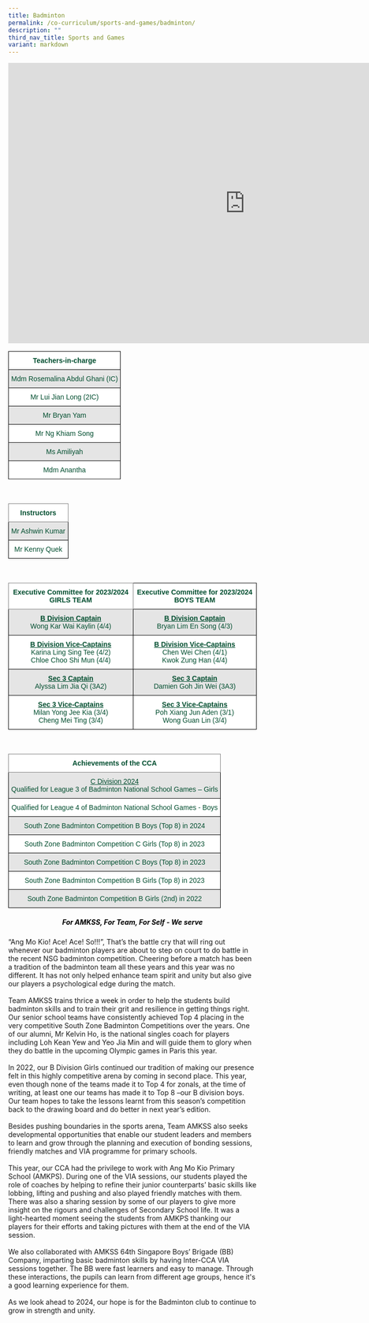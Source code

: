 ```yaml
---
title: Badminton
permalink: /co-curriculum/sports-and-games/badminton/
description: ""
third_nav_title: Sports and Games
variant: markdown
---
```

<iframe allowfullscreen="true" height="569" width="960" frameborder="0" src="https://docs.google.com/presentation/d/e/2PACX-1vT6NbC4cjfludegOL55M2ArVVagQVna2vG4O0RVMFJqCFMxBqz8A8BOiVYyFY9JhLGOXG8aKm2qXuMO/embed?start=true&amp;loop=true&amp;delayms=3000"></iframe>

<br>
<style type="text/css">
.tg  {border-collapse:collapse;border-spacing:0;}
.tg td{border-color:black;border-style:solid;border-width:1px;font-family:Arial, sans-serif;font-size:14px;
  overflow:hidden;padding:10px 5px;word-break:normal;}
.tg th{border-color:black;border-style:solid;border-width:1px;font-family:Arial, sans-serif;font-size:14px;
  font-weight:normal;overflow:hidden;padding:10px 5px;word-break:normal;}
.tg .tg-avji{background-color:#FFF;color:#004D2E;font-weight:bold;text-align:center;vertical-align:top}
.tg .tg-bapb{background-color:#E5E5E5;color:#004D2E;text-align:center;vertical-align:middle}
.tg .tg-wpup{background-color:#FFF;color:#004D2E;text-align:center;vertical-align:middle}
</style>
<table class="tg">
<thead>
  <tr>
    <th class="tg-avji">Teachers-in-charge<br></th>
  </tr>
</thead>
<tbody>
  <tr>
    <td class="tg-bapb">Mdm Rosemalina Abdul Ghani (IC)<br></td>
  </tr>
  <tr>
    <td class="tg-wpup">Mr Lui Jian Long (2IC)<br></td>
  </tr>
  <tr>
    <td class="tg-bapb">Mr Bryan Yam<br></td>
  </tr>
  <tr>
    <td class="tg-wpup">Mr Ng Khiam Song<br></td>
  </tr>
  <tr>
    <td class="tg-bapb">Ms Amiliyah<br></td>
  </tr>
  <tr>
    <td class="tg-wpup">Mdm Anantha<br></td>
  </tr>
  <tr>    
</tr></tbody>
</table>
<br>
<style type="text/css">
.tg  {border-collapse:collapse;border-spacing:0;}
.tg td{border-color:black;border-style:solid;border-width:1px;font-family:Arial, sans-serif;font-size:14px;
  overflow:hidden;padding:10px 5px;word-break:normal;}
.tg th{border-color:black;border-style:solid;border-width:1px;font-family:Arial, sans-serif;font-size:14px;
  font-weight:normal;overflow:hidden;padding:10px 5px;word-break:normal;}
.tg .tg-mwif{background-color:#FFF;border-color:inherit;color:#004D2E;font-weight:bold;text-align:center;vertical-align:top}
.tg .tg-bapb{background-color:#E5E5E5;color:#004D2E;text-align:center;vertical-align:middle}
.tg .tg-wpup{background-color:#FFF;color:#004D2E;text-align:center;vertical-align:middle}
</style>
<table class="tg">
<thead>
  <tr>
    <th class="tg-mwif">Instructors<br></th>
  </tr>
</thead>
<tbody>
  <tr>
    <td class="tg-bapb">Mr Ashwin Kumar<br></td>
  </tr>
  <tr>
    <td class="tg-wpup">Mr Kenny Quek<br></td>
  </tr>
  
</tbody>
</table>
<br>
<style type="text/css">
.tg  {border-collapse:collapse;border-spacing:0;}
.tg td{border-color:black;border-style:solid;border-width:1px;font-family:Arial, sans-serif;font-size:14px;
  overflow:hidden;padding:10px 5px;word-break:normal;}
.tg th{border-color:black;border-style:solid;border-width:1px;font-family:Arial, sans-serif;font-size:14px;
  font-weight:normal;overflow:hidden;padding:10px 5px;word-break:normal;}
.tg .tg-mwif{background-color:#FFF;border-color:inherit;color:#004D2E;font-weight:bold;text-align:center;vertical-align:top}
.tg .tg-avji{background-color:#FFF;color:#004D2E;font-weight:bold;text-align:center;vertical-align:top}
.tg .tg-ywyw{background-color:#E5E5E5;color:#004D2E;font-weight:bold;text-align:center;text-decoration:underline;vertical-align:top}
.tg .tg-frvs{background-color:#FFF;color:#004D2E;font-weight:bold;text-align:center;text-decoration:underline;vertical-align:top}
.tg .tg-bapb{background-color:#E5E5E5;color:#004D2E;text-align:center;vertical-align:middle}
.tg .tg-wpup{background-color:#FFF;color:#004D2E;text-align:center;vertical-align:middle}
</style>
<table class="tg">
<thead>
  <tr>
    <th class="tg-mwif">Executive Committee for 2023/2024 GIRLS TEAM</th>
    <th class="tg-avji">Executive Committee for 2023/2024 BOYS TEAM</th>
  </tr>
</thead>
<tbody>
  <tr>
    <td class="tg-bapb"><b><u>B Division Captain</u></b><br><span style="font-weight:400;color:#004D2E">Wong Kar Wai Kaylin (4/4)</span></td>
    <td class="tg-bapb"><b><u>B Division Captain</u></b><br><span style="font-weight:400;color:#004D2E">Bryan Lim En Song (4/3)</span></td>
  </tr>
  <tr>
    <td class="tg-wpup"><b><u>B Division Vice-Captains</u></b><br><span style="font-weight:400;color:#004D2E">Karina Ling Sing Tee (4/2)<br>Chloe Choo Shi Mun (4/4)
</span></td>
    <td class="tg-wpup"><b><u>B Division Vice-Captains</u></b><br><span style="font-weight:400;color:#004D2E">Chen Wei Chen (4/1)<br>Kwok Zung Han (4/4)
</span></td>
  </tr>  
  <tr>
    <td class="tg-bapb"><b><u>Sec 3 Captain</u></b><br><span style="font-weight:400;color:#004D2E">Alyssa Lim Jia Qi (3A2)</span></td>
		<td class="tg-bapb"><b><u>Sec 3 Captain</u></b><br><span style="font-weight:400;color:#004D2E">Damien Goh Jin Wei (3A3)
</span></td>
  </tr>
	<tr>
    <td class="tg-wpup"><b><u>Sec 3 Vice-Captains</u></b><br><span style="font-weight:400;color:#004D2E">Milan Yong Jee Kia (3/4)<br>Cheng Mei Ting (3/4)
			</span></td>
    <td class="tg-wpup"><b><u>Sec 3 Vice-Captains</u></b><br><span style="font-weight:400;color:#004D2E">Poh Xiang Jun Aden (3/1)<br>Wong Guan Lin (3/4)</span></td>
  </tr>
  
  
</tbody>
</table>
<br>
<style type="text/css">
.tg  {border-collapse:collapse;border-spacing:0;}
.tg td{border-color:black;border-style:solid;border-width:1px;font-family:Arial, sans-serif;font-size:14px;
  overflow:hidden;padding:10px 5px;word-break:normal;}
.tg th{border-color:black;border-style:solid;border-width:1px;font-family:Arial, sans-serif;font-size:14px;
  font-weight:normal;overflow:hidden;padding:10px 5px;word-break:normal;}
.tg .tg-mwif{background-color:#FFF;border-color:inherit;color:#004D2E;font-weight:bold;text-align:center;vertical-align:top}
.tg .tg-bapb{background-color:#E5E5E5;color:#004D2E;text-align:center;vertical-align:middle}
.tg .tg-wpup{background-color:#FFF;color:#004D2E;text-align:center;vertical-align:middle}
</style>
<table class="tg">
<thead>
  <tr>
    <th class="tg-mwif">Achievements of the CCA<br></th>
  </tr>
</thead>
<tbody>
	<tr>
		<td class="tg-bapb"><u>C Division 2024</u> <br>Qualified for League 3 of Badminton National School Games – Girls<br></td>
  </tr>
  <tr>
    <td class="tg-wpup">Qualified for League 4 of Badminton National School Games - Boys</td>
  </tr>
  <tr>
    <td class="tg-bapb">South Zone Badminton Competition B Boys (Top 8) in 2024<br></td>
  </tr>
  <tr>
    <td class="tg-wpup">South Zone Badminton Competition C Girls (Top 8) in 2023</td>
  </tr>
	<tr>
    <td class="tg-bapb">South Zone Badminton Competition C Boys (Top 8) in 2023<br></td>
  </tr>
  <tr>
    <td class="tg-wpup">South Zone Badminton Competition B Girls (Top 8) in 2023</td>
  </tr><tr>
    <td class="tg-bapb">South Zone Badminton Competition B Girls (2nd) in 2022<br></td>
  </tr>
  
</tbody>
</table>


<h5 style="color:black" align="center"><i>For AMKSS, For Team, For Self - We serve</i></h5>


“Ang Mo Kio! Ace! Ace! So!!!”, That’s the battle cry that will ring out whenever our badminton players are about to step on court to do battle in the recent NSG badminton competition. Cheering before a match has been a tradition of the badminton team all these years and this year was no different. It has not only helped enhance team spirit and unity but also give our players a psychological edge during the match.<br><br>
Team AMKSS trains thrice a week in order to help the students build badminton skills and to train their grit and resilience in getting things right. Our senior school teams have consistently achieved Top 4 placing in the very competitive South Zone Badminton Competitions over the years. One of our alumni, Mr Kelvin Ho, is the national singles coach for players including Loh Kean Yew and Yeo Jia Min and will guide them to glory when they do battle in the upcoming Olympic games in Paris this year.<br><br>
In 2022, our B Division Girls continued our tradition of making our presence felt in this highly competitive arena by coming in second place. This year, even though none of the teams made it to Top 4 for zonals, at the time of writing, at least one our teams has made it to Top 8 –our B division boys. Our team hopes to take the lessons learnt from this season’s competition back to the drawing board and do better in next year’s edition.<br><br>
Besides pushing boundaries in the sports arena, Team AMKSS also seeks developmental opportunities that enable our student leaders and members to learn and grow through the planning and execution of bonding sessions, friendly matches and VIA programme for primary schools.<br><br>
This year, our CCA had the privilege to work with Ang Mo Kio Primary School (AMKPS). During one of the VIA sessions, our students played the role of coaches by helping to refine their junior counterparts’ basic skills like lobbing, lifting and pushing and also played friendly matches with them. There was also a sharing session by some of our players to give more insight on the rigours and challenges of Secondary School life. It was a light-hearted moment seeing the students from AMKPS thanking our players for their efforts and taking pictures with them at the end of the VIA session. <br><br>
We also collaborated with AMKSS 64th Singapore Boys’ Brigade (BB) Company, imparting basic badminton skills by having Inter-CCA VIA sessions together. The BB were fast learners and easy to manage. Through these interactions, the pupils can learn from different age groups, hence it's a good learning experience for them.<br><br>
As we look ahead to 2024, our hope is for the Badminton club to continue to grow in strength and unity.